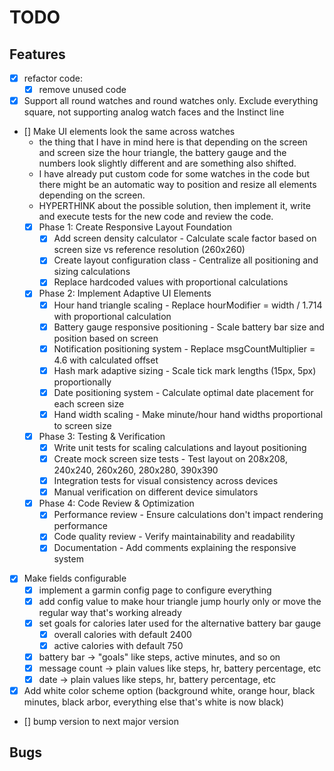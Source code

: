 # TODO

## Features

 - [X] refactor code:
   - [x] remove unused code
 - [X] Support all round watches and round watches only. Exclude everything square, not supporting analog watch faces and the Instinct line
 - [] Make UI elements look the same across watches
   - the thing that I have in mind here is that depending on the screen and screen size the hour triangle, the battery gauge and the numbers look slightly different and are something also shifted. 
   - I have already put custom code for some watches in the code but there might be an automatic way to position and resize all elements depending on the screen.
   - HYPERTHINK about the possible solution, then implement it, write and execute tests for the new code and review the code.
   - [X] Phase 1: Create Responsive Layout Foundation
     - [X] Add screen density calculator - Calculate scale factor based on screen size vs reference resolution (260x260)
     - [X] Create layout configuration class - Centralize all positioning and sizing calculations
     - [X] Replace hardcoded values with proportional calculations
   - [X] Phase 2: Implement Adaptive UI Elements
     - [X] Hour hand triangle scaling - Replace hourModifier = width / 1.714 with proportional calculation
     - [X] Battery gauge responsive positioning - Scale battery bar size and position based on screen
     - [X] Notification positioning system - Replace msgCountMultiplier = 4.6 with calculated offset
     - [X] Hash mark adaptive sizing - Scale tick mark lengths (15px, 5px) proportionally
     - [X] Date positioning system - Calculate optimal date placement for each screen size
     - [X] Hand width scaling - Make minute/hour hand widths proportional to screen size
   - [X] Phase 3: Testing & Verification
     - [X] Write unit tests for scaling calculations and layout positioning
     - [X] Create mock screen size tests - Test layout on 208x208, 240x240, 260x260, 280x280, 390x390
     - [X] Integration tests for visual consistency across devices
     - [X] Manual verification on different device simulators
   - [X] Phase 4: Code Review & Optimization
     - [X] Performance review - Ensure calculations don't impact rendering performance
     - [X] Code quality review - Verify maintainability and readability
     - [X] Documentation - Add comments explaining the responsive system
 - [X] Make fields configurable
   - [X] implement a garmin config page to configure everything
   - [X] add config value to make hour triangle jump hourly only or move the regular way that's working already
   - [X] set goals for calories later used for the alternative battery bar gauge
     - [X] overall calories with default 2400
     - [X] active calories with default 750
   - [X] battery bar -> "goals" like steps, active minutes, and so on
   - [X] message count -> plain values like steps, hr, battery percentage, etc
   - [X] date -> plain values like steps, hr, battery percentage, etc
 - [X] Add white color scheme option (background white, orange hour, black minutes, black arbor, everything else that's white is now black)
 - [] bump version to next major version

## Bugs
